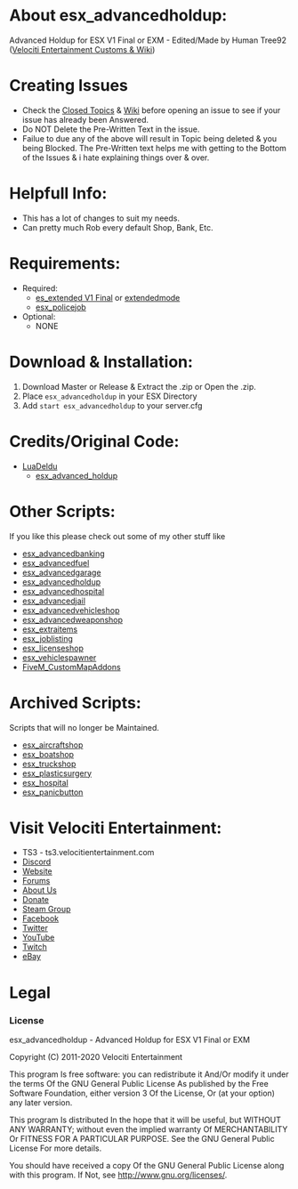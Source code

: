 # About esx_advancedholdup:
Advanced Holdup for ESX V1 Final or EXM - Edited/Made by Human Tree92 ([Velociti Entertainment Customs & Wiki](http://www.velocitientertainment.com/customs/))

# Creating Issues
* Check the [Closed Topics](https://github.com/HumanTree92/esx_advancedholdup/issues?q=is%3Aissue+is%3Aclosed) & [Wiki](http://www.velocitientertainment.com/customs/) before opening an issue to see if your issue has already been Answered.
* Do NOT Delete the Pre-Written Text in the issue.
* Failue to due any of the above will result in Topic being deleted & you being Blocked. The Pre-Written text helps me with getting to the Bottom of the Issues & i hate explaining things over & over.

# Helpfull Info:
* This has a lot of changes to suit my needs.
* Can pretty much Rob every default Shop, Bank, Etc.

# Requirements:
* Required:
  * [es_extended V1 Final](https://github.com/esx-framework/es_extended/tree/v1-final) or [extendedmode](https://github.com/extendedmode/extendedmode)
  * [esx_policejob](https://github.com/ESX-Org/esx_policejob)
* Optional:
  * NONE

# Download & Installation:
1) Download Master or Release & Extract the .zip or Open the .zip.
2) Place `esx_advancedholdup` in your ESX Directory
3) Add `start esx_advancedholdup` to your server.cfg

# Credits/Original Code:
* [LuaDeldu](https://github.com/LuaDeldu)
  * [esx_advanced_holdup](https://github.com/LuaDeldu/esx_advanced_holdup)

# Other Scripts:
If you like this please check out some of my other stuff like
* [esx_advancedbanking](https://github.com/HumanTree92/esx_advancedbanking)
* [esx_advancedfuel](https://github.com/HumanTree92/esx_advancedfuel)
* [esx_advancedgarage](https://github.com/HumanTree92/esx_advancedgarage)
* [esx_advancedholdup](https://github.com/HumanTree92/esx_advancedholdup)
* [esx_advancedhospital](https://github.com/HumanTree92/esx_advancedhospital)
* [esx_advancedjail](https://github.com/HumanTree92/esx_advancedjail)
* [esx_advancedvehicleshop](https://github.com/HumanTree92/esx_advancedvehicleshop)
* [esx_advancedweaponshop](https://github.com/HumanTree92/esx_advancedweaponshop)
* [esx_extraitems](https://github.com/HumanTree92/esx_extraitems)
* [esx_joblisting](https://github.com/HumanTree92/esx_joblisting)
* [esx_licenseshop](https://github.com/HumanTree92/esx_licenseshop)
* [esx_vehiclespawner](https://github.com/HumanTree92/esx_vehiclespawner)
* [FiveM_CustomMapAddons](https://github.com/HumanTree92/FiveM_CustomMapAddons)

# Archived Scripts:
Scripts that will no longer be Maintained.
* [esx_aircraftshop](https://github.com/HumanTree92/esx_aircraftshop)
* [esx_boatshop](https://github.com/HumanTree92/esx_boatshop)
* [esx_truckshop](https://github.com/HumanTree92/esx_truckshop)
* [esx_plasticsurgery](https://github.com/HumanTree92/esx_plasticsurgery)
* [esx_hospital](https://github.com/HumanTree92/esx_hospital)
* [esx_panicbutton](https://github.com/HumanTree92/esx_panicbutton)

# Visit Velociti Entertainment:
* TS3 - ts3.velocitientertainment.com
* [Discord](http://discord.velocitientertainment.com)
* [Website](http://velocitientertainment.com/)
* [Forums](http://velocitientertainment.com/forum)
* [About Us](http://velocitientertainment.com/pc-gaming/)
* [Donate](http://velocitientertainment.com/donations/)
* [Steam Group](http://steamcommunity.com/groups/velocitientertainment)
* [Facebook](http://facebook.com/VelocitiEntertainment)
* [Twitter](http://twitter.com/VelocitiEnt)
* [YouTube](http://youtube.com/user/HumanTree92)
* [Twitch](http://twitch.tv/humantree92)
* [eBay](http://ebay.com/usr/humantree92)

# Legal
### License
esx_advancedholdup - Advanced Holdup for ESX V1 Final or EXM

Copyright (C) 2011-2020 Velociti Entertainment

This program Is free software: you can redistribute it And/Or modify it under the terms Of the GNU General Public License As published by the Free Software Foundation, either version 3 Of the License, Or (at your option) any later version.

This program Is distributed In the hope that it will be useful, but WITHOUT ANY WARRANTY; without even the implied warranty Of MERCHANTABILITY Or FITNESS FOR A PARTICULAR PURPOSE. See the GNU General Public License For more details.

You should have received a copy Of the GNU General Public License along with this program. If Not, see http://www.gnu.org/licenses/.